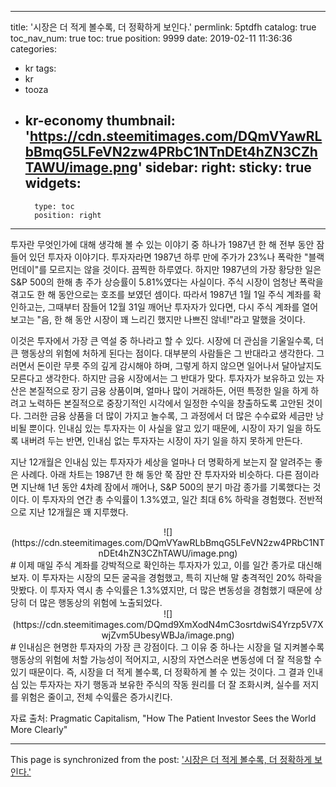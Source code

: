 
---
title: '시장은 더 적게 볼수록, 더 정확하게 보인다.'
permlink: 5ptdfh
catalog: true
toc_nav_num: true
toc: true
position: 9999
date: 2019-02-11 11:36:36
categories:
- kr
tags:
- kr
- tooza
- kr-economy
thumbnail: 'https://cdn.steemitimages.com/DQmVYawRLbBmqG5LFeVN2zw4PRbC1NTnDEt4hZN3CZhTAWU/image.png'
sidebar:
    right:
        sticky: true
widgets:
    -
        type: toc
        position: right
---


투자란 무엇인가에 대해 생각해 볼 수 있는 이야기 중 하나가 1987년 한 해 전부 동안 잠들어 있던 투자자 이야기다. 투자자라면 1987년 하루 만에 주가가 23%나 폭락한 "블랙 먼데이"를 모르지는 않을 것이다. 끔찍한 하루였다. 하지만 1987년의 가장 황당한 일은 S&P 500의 한해 총 주가 상승률이 5.81%였다는 사실이다. 주식 시장이 엄청난 폭락을 겪고도 한 해 동안으로는 호조를 보였던 셈이다. 따라서 1987년 1월 1일 주식 계좌를 확인하고는, 그때부터 잠들어 12월 31일 깨어난 투자자가 있다면, 다시 주식 계좌를 열어 보고는 "음, 한 해 동안 시장이 꽤 느리긴 했지만 나쁘진 않네!"라고 말했을 것이다.

이것은 투자에서 가장 큰 역설 중 하나라고 할 수 있다. 시장에 더 관심을 기울일수록, 더 큰 행동상의 위험에 처하게 된다는 점이다. 대부분의 사람들은 그 반대라고 생각한다. 그러면서 돈이란 무릇 주의 깊게 감시해야 하며, 그렇게 하지 않으면 일어나서 달아날지도 모른다고 생각한다. 하지만 금융 시장에서는 그 반대가 맞다. 투자자가 보유하고 있는 자산은 본질적으로 장기 금융 상품이며, 얼마나 많이 거래하든, 어떤 특정한 일을 하게 하려고 노력하든 본질적으로 중장기적인 시각에서 일정한 수익을 창출하도록 고안된 것이다. 그러한 금융 상품을 더 많이 가지고 놀수록, 그 과정에서 더 많은 수수료와 세금만 낭비될 뿐이다. 인내심 있는 투자자는 이 사실을 알고 있기 때문에, 시장이 자기 일을 하도록 내버려 두는 반면, 인내심 없는 투자자는 시장이 자기 일을 하지 못하게 만든다.

​지난 12개월은 인내심 있는 투자자가 세상을 얼마나 더 명확하게 보는지 잘 알려주는 좋은 사례다. 아래 차트는 1987년 한 해 동안 쭉 잠만 잔 투자자와 비슷하다. 다른 점이라면 지난해 1년 동안 4차례 잠에서 깨어나, S&P 500의 분기 마감 종가를 기록했다는 것이다. 이 투자자의 연간 총 수익률이 1.3%였고, 일간 최대 6% 하락을 경험했다. 전반적으로 지난 12개월은 꽤 지루했다.

<center>
![](https://cdn.steemitimages.com/DQmVYawRLbBmqG5LFeVN2zw4PRbC1NTnDEt4hZN3CZhTAWU/image.png)
</center>
#
이제 매일 주식 계좌를 강박적으로 확인하는 투자자가 있고, 이를 일간 종가로 대신해보자. 이 투자자는 시장의 모든 굴곡을 경험했고, 특히 지난해 말 충격적인 20% 하락을 맛봤다. 이 투자자 역시 총 수익률은 1.3%였지만, 더 많은 변동성을 경험했기 때문에 상당히 더 많은 행동상의 위험에 노출되었다.

<center>
![](https://cdn.steemitimages.com/DQmd9XmXodN4mC3osrtdwiS4Yrzp5V7XwjZvm5UbesyWBJa/image.png)
</center>
#
인내심은 현명한 투자자의 가장 큰 강점이다. 그 이유 중 하나는 시장을 덜 지켜볼수록 행동상의 위험에 처할 가능성이 적어지고, 시장의 자연스러운 변동성에 더 잘 적응할 수 있기 때문이다. 즉, 시장을 더 적게 볼수록, 더 정확하게 볼 수 있는 것이다. 그 결과 인내심 있는 투자자는 자기 행동과 보유한 주식의 작동 원리를 더 잘 조화시켜, 실수를 저지를 위험은 줄이고, 전체 수익률은 증가시킨다.

​자료 출처: Pragmatic Capitalism, "How The Patient Investor Sees the World More Clearly"

- - -

This page is synchronized from the post: ['시장은 더 적게 볼수록, 더 정확하게 보인다.'](https://steemit.com/@pius.pius/5ptdfh)
